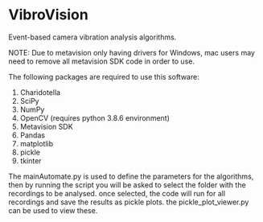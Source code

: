 # VibroVision
Event-based camera vibration analysis algorithms.

NOTE: Due to metavision only having drivers for Windows, mac users may need to remove all metavision SDK code in order to use.

The following packages are required to use this software:
1. Charidotella
2. SciPy
3. NumPy
4. OpenCV (requires python 3.8.6 environment)
5. Metavision SDK
6. Pandas
7. matplotlib
8. pickle
9. tkinter

The mainAutomate.py is used to define the parameters for the algorithms, then by running the script you will be asked to select the folder with the recordings to be analysed. once selected, the code will run for all recordings and save the results as pickle plots. the pickle_plot_viewer.py can be used to view these.
